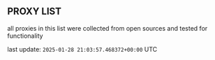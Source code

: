 ## PROXY LIST

all proxies in this list were collected from open sources and tested for functionality

last update: `2025-01-28 21:03:57.468372+00:00` UTC